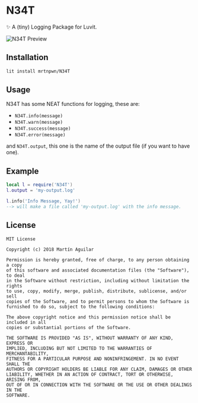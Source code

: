# N34T

:sparkles: A (tiny) Logging Package for Luvit.

![N34T Preview](https://image.ibb.co/hN7Pmp/n34t_colors.png)

## Installation

```bash
lit install mrtnpwn/N34T
```

## Usage

N34T has some NEAT functions for logging, these are:

* ``N34T.info(message)``
* ``N34T.warn(message)``
* ``N34T.success(message)``
* ``N34T.error(message)``

and ``N34T.output``, this one is the name of the output file (if you want to have one).

## Example

```lua
local l = require('N34T')
l.output = 'my-output.log'

l.info('Info Message, Yay!')
--> will make a file called 'my-output.log' with the info message.
```

## License

```text
MIT License

Copyright (c) 2018 Martín Aguilar

Permission is hereby granted, free of charge, to any person obtaining a copy
of this software and associated documentation files (the "Software"), to deal
in the Software without restriction, including without limitation the rights
to use, copy, modify, merge, publish, distribute, sublicense, and/or sell
copies of the Software, and to permit persons to whom the Software is
furnished to do so, subject to the following conditions:

The above copyright notice and this permission notice shall be included in all
copies or substantial portions of the Software.

THE SOFTWARE IS PROVIDED "AS IS", WITHOUT WARRANTY OF ANY KIND, EXPRESS OR
IMPLIED, INCLUDING BUT NOT LIMITED TO THE WARRANTIES OF MERCHANTABILITY,
FITNESS FOR A PARTICULAR PURPOSE AND NONINFRINGEMENT. IN NO EVENT SHALL THE
AUTHORS OR COPYRIGHT HOLDERS BE LIABLE FOR ANY CLAIM, DAMAGES OR OTHER
LIABILITY, WHETHER IN AN ACTION OF CONTRACT, TORT OR OTHERWISE, ARISING FROM,
OUT OF OR IN CONNECTION WITH THE SOFTWARE OR THE USE OR OTHER DEALINGS IN THE
SOFTWARE.
```
